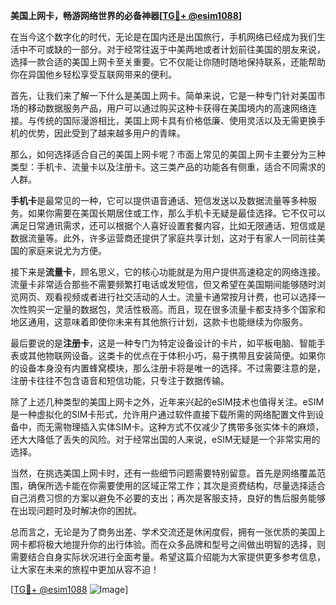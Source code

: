 **美国上网卡，畅游网络世界的必备神器[[TG💪+ @esim1088](https://t.me/s/esim1088)]**

在当今这个数字化的时代，无论是在国内还是出国旅行，手机网络已经成为我们生活中不可或缺的一部分。对于经常往返于中美两地或者计划前往美国的朋友来说，选择一款合适的美国上网卡至关重要。它不仅能让你随时随地保持联系，还能帮助你在异国他乡轻松享受互联网带来的便利。

首先，让我们来了解一下什么是美国上网卡。简单来说，它是一种专门针对美国市场的移动数据服务产品，用户可以通过购买这种卡获得在美国境内的高速网络连接。与传统的国际漫游相比，美国上网卡具有价格低廉、使用灵活以及无需更换手机的优势，因此受到了越来越多用户的青睐。

那么，如何选择适合自己的美国上网卡呢？市面上常见的美国上网卡主要分为三种类型：手机卡、流量卡以及注册卡。这三类产品的功能各有侧重，适合不同需求的人群。

**手机卡**是最常见的一种，它可以提供语音通话、短信发送以及数据流量等多种服务。如果你需要在美国长期居住或工作，那么手机卡无疑是最佳选择。它不仅可以满足日常通讯需求，还可以根据个人喜好设置套餐内容，比如无限通话、短信或是数据流量等。此外，许多运营商还提供了家庭共享计划，这对于有家人一同前往美国的家庭来说尤为方便。

接下来是**流量卡**，顾名思义，它的核心功能就是为用户提供高速稳定的网络连接。流量卡非常适合那些不需要频繁打电话或发短信，但又希望在美国期间能够随时浏览网页、观看视频或者进行社交活动的人士。流量卡通常按月计费，也可以选择一次性购买一定量的数据包，灵活性极高。而且，现在很多流量卡都支持多个国家和地区通用，这意味着即使你未来有其他旅行计划，这款卡也能继续为你服务。

最后要说的是**注册卡**，这是一种专门为特定设备设计的卡片，如平板电脑、智能手表或其他物联网设备。这类卡的优点在于体积小巧，易于携带且安装简便。如果你的设备本身没有内置蜂窝模块，那么注册卡将是唯一的选择。不过需要注意的是，注册卡往往不包含语音和短信功能，只专注于数据传输。

除了上述几种类型的美国上网卡之外，近年来兴起的eSIM技术也值得关注。eSIM是一种虚拟化的SIM卡形式，允许用户通过软件直接下载所需的网络配置文件到设备中，而无需物理插入实体SIM卡。这种方式不仅减少了携带多张实体卡的麻烦，还大大降低了丢失的风险。对于经常出国的人来说，eSIM无疑是一个非常实用的选择。

当然，在挑选美国上网卡时，还有一些细节问题需要特别留意。首先是网络覆盖范围，确保所选卡能在你需要使用的区域正常工作；其次是资费结构，尽量选择适合自己消费习惯的方案以避免不必要的支出；再次是客服支持，良好的售后服务能够在出现问题时及时解决你的困扰。

总而言之，无论是为了商务出差、学术交流还是休闲度假，拥有一张优质的美国上网卡都将极大地提升你的出行体验。而在众多品牌和型号之间做出明智的选择，则需要结合自身实际状况进行全面考量。希望这篇介绍能为大家提供更多参考信息，让大家在未来的旅程中更加从容不迫！

[[TG💪+ @esim1088](https://t.me/s/esim1088) ![Image](https://i.postimg.cc/4NQfJmqS/Snipaste-2025-05-13-00-14-12.png)]